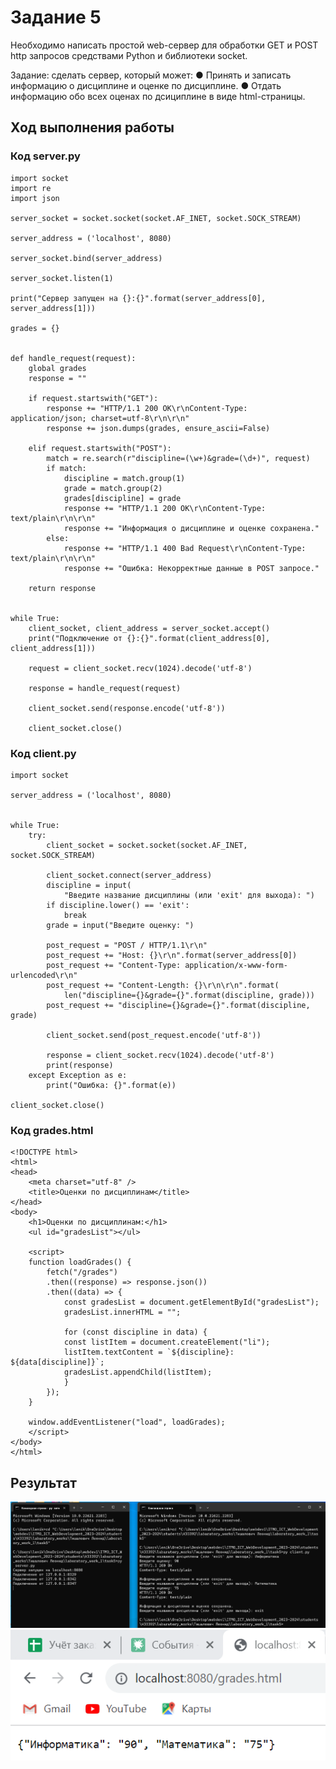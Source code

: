 # Задание 5

Необходимо написать простой web-сервер для обработки GET и POST http
запросов средствами Python и библиотеки socket.

Задание: сделать сервер, который может:
● Принять и записать информацию о дисциплине и оценке по дисциплине.
● Отдать информацию обо всех оценах по дсициплине в виде html-страницы.

## Ход выполнения работы

### Код server.py

    import socket
    import re
    import json

    server_socket = socket.socket(socket.AF_INET, socket.SOCK_STREAM)

    server_address = ('localhost', 8080)

    server_socket.bind(server_address)

    server_socket.listen(1)

    print("Сервер запущен на {}:{}".format(server_address[0], server_address[1]))

    grades = {}


    def handle_request(request):
        global grades
        response = ""

        if request.startswith("GET"):
            response += "HTTP/1.1 200 OK\r\nContent-Type: application/json; charset=utf-8\r\n\r\n"
            response += json.dumps(grades, ensure_ascii=False)

        elif request.startswith("POST"):
            match = re.search(r"discipline=(\w+)&grade=(\d+)", request)
            if match:
                discipline = match.group(1)
                grade = match.group(2)
                grades[discipline] = grade
                response += "HTTP/1.1 200 OK\r\nContent-Type: text/plain\r\n\r\n"
                response += "Информация о дисциплине и оценке сохранена."
            else:
                response += "HTTP/1.1 400 Bad Request\r\nContent-Type: text/plain\r\n\r\n"
                response += "Ошибка: Некорректные данные в POST запросе."

        return response


    while True:
        client_socket, client_address = server_socket.accept()
        print("Подключение от {}:{}".format(client_address[0], client_address[1]))

        request = client_socket.recv(1024).decode('utf-8')

        response = handle_request(request)

        client_socket.send(response.encode('utf-8'))

        client_socket.close()

### Код client.py

    import socket

    server_address = ('localhost', 8080)


    while True:
        try:
            client_socket = socket.socket(socket.AF_INET, socket.SOCK_STREAM)

            client_socket.connect(server_address)
            discipline = input(
                "Введите название дисциплины (или 'exit' для выхода): ")
            if discipline.lower() == 'exit':
                break
            grade = input("Введите оценку: ")

            post_request = "POST / HTTP/1.1\r\n"
            post_request += "Host: {}\r\n".format(server_address[0])
            post_request += "Content-Type: application/x-www-form-urlencoded\r\n"
            post_request += "Content-Length: {}\r\n\r\n".format(
                len("discipline={}&grade={}".format(discipline, grade)))
            post_request += "discipline={}&grade={}".format(discipline, grade)

            client_socket.send(post_request.encode('utf-8'))

            response = client_socket.recv(1024).decode('utf-8')
            print(response)
        except Exception as e:
            print("Ошибка: {}".format(e))

    client_socket.close()

### Код grades.html

    <!DOCTYPE html>
    <html>
    <head>
        <meta charset="utf-8" />
        <title>Оценки по дисциплинам</title>
    </head>
    <body>
        <h1>Оценки по дисциплинам:</h1>
        <ul id="gradesList"></ul>

        <script>
        function loadGrades() {
            fetch("/grades")
            .then((response) => response.json())
            .then((data) => {
                const gradesList = document.getElementById("gradesList");
                gradesList.innerHTML = "";

                for (const discipline in data) {
                const listItem = document.createElement("li");
                listItem.textContent = `${discipline}: ${data[discipline]}`;
                gradesList.appendChild(listItem);
                }
            });
        }

        window.addEventListener("load", loadGrades);
        </script>
    </body>
    </html>

## Результат

![Результат](images/result5_1.png)
![Результат](images/result5_2.png)
